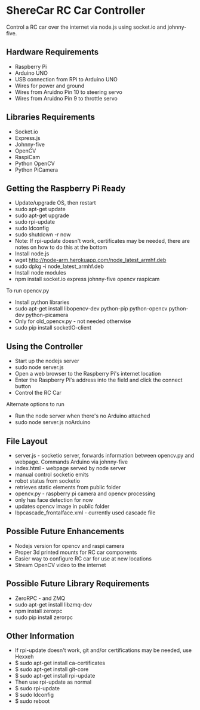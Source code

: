 ShereCar RC Car Controller
====================

Control a RC car over the internet via node.js using socket.io and johnny-five.

Hardware Requirements
----------------------
* Raspberry Pi
* Arduino UNO
* USB connection from RPi to Arduino UNO
* Wires for power and ground
* Wires from Aruidno Pin 10 to steering servo
* Wires from Aruidno Pin 9 to throttle servo

Libraries Requirements
---------------------
* Socket.io
* Express.js
* Johnny-five
* OpenCV
* RaspiCam
* Python OpenCV
* Python PiCamera

Getting the Raspberry Pi Ready
------------------------------
* Update/upgrade OS, then restart
 * sudo apt-get update
 * sudo apt-get upgrade
 * sudo rpi-update
 * sudo ldconfig
 * sudo shutdown -r now
* Note: If rpi-update doesn't work, certificates may be needed, there are notes on how to do this at the bottom
* Install node.js
 * wget http://node-arm.herokuapp.com/node_latest_armhf.deb
 * sudo dpkg -i node_latest_armhf.deb
* Install node modules
 * npm install socket.io express johnny-five opencv raspicam

To run opencv.py
* Install python libraries
 * sudo apt-get install libopencv-dev python-pip python-opencv python-dev python-picamera
* Only for old_opencv.py - not needed otherwise
 * sudo pip install socketIO-client

Using the Controller
-------------------
* Start up the nodejs server
 * sudo node server.js
* Open a web browser to the Raspberry Pi's internet location
* Enter the Raspberry Pi's address into the field and click the connect button
* Control the RC Car

Alternate options to run
* Run the node server when there's no Arduino attached
 * sudo node server.js noArduino
 
File Layout
-----------
* server.js - socketio server, forwards information between opencv.py and webpage. Commands Arduino via johnny-five
* index.html - webpage served by node server
 * manual control socketio emits
 * robot status from socketio
 * retrieves static elements from public folder
* opencv.py - raspberry pi camera and opencv processing
 * only has face detection for now
 * updates opencv image in public folder
* lbpcascade_frontalface.xml - currently used cascade file

Possible Future Enhancements
-----------------------------
* Nodejs version for opencv and raspi camera
* Proper 3d printed mounts for RC car components
* Easier way to configure RC car for use at new locations
* Stream OpenCV video to the internet

Possible Future Library Requirements
-----------------------------------
* ZeroRPC - and ZMQ
 * sudo apt-get install libzmq-dev
 * npm install zerorpc
 * sudo pip install zerorpc

Other Information
-----------------

* If rpi-update doesn't work, git and/or certifications may be needed, use Hexxeh
 * $ sudo apt-get install ca-certificates
 * $ sudo apt-get install git-core
 * $ sudo apt-get install rpi-update
* Then use rpi-update as normal
 * $ sudo rpi-update
 * $ sudo ldconfig
 * $ sudo reboot
